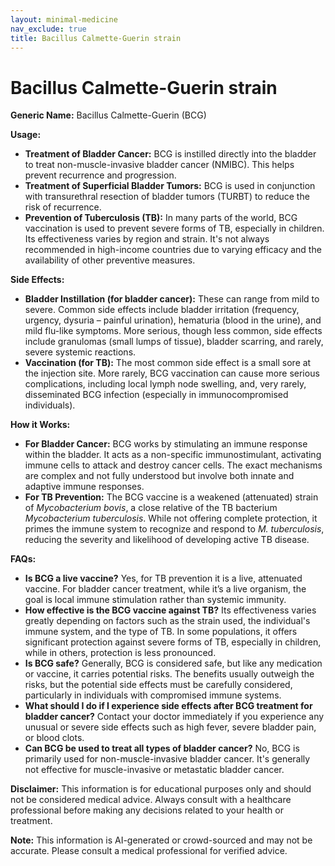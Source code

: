 ```yaml
---
layout: minimal-medicine
nav_exclude: true
title: Bacillus Calmette-Guerin strain
---
```


# Bacillus Calmette-Guerin strain

**Generic Name:** Bacillus Calmette-Guerin (BCG)

**Usage:**

* **Treatment of Bladder Cancer:** BCG is instilled directly into the bladder to treat non-muscle-invasive bladder cancer (NMIBC).  This helps prevent recurrence and progression.
* **Treatment of Superficial Bladder Tumors:** BCG is used in conjunction with transurethral resection of bladder tumors (TURBT) to reduce the risk of recurrence.
* **Prevention of Tuberculosis (TB):** In many parts of the world, BCG vaccination is used to prevent severe forms of TB, especially in children.  Its effectiveness varies by region and strain.  It's not always recommended in high-income countries due to varying efficacy and the availability of other preventive measures.


**Side Effects:**

* **Bladder Instillation (for bladder cancer):**  These can range from mild to severe. Common side effects include bladder irritation (frequency, urgency, dysuria – painful urination), hematuria (blood in the urine), and mild flu-like symptoms. More serious, though less common, side effects include granulomas (small lumps of tissue), bladder scarring, and rarely, severe systemic reactions.
* **Vaccination (for TB):**  The most common side effect is a small sore at the injection site.  More rarely, BCG vaccination can cause more serious complications, including local lymph node swelling, and, very rarely, disseminated BCG infection (especially in immunocompromised individuals).


**How it Works:**

* **For Bladder Cancer:** BCG works by stimulating an immune response within the bladder. It acts as a non-specific immunostimulant, activating immune cells to attack and destroy cancer cells.  The exact mechanisms are complex and not fully understood but involve both innate and adaptive immune responses.
* **For TB Prevention:** The BCG vaccine is a weakened (attenuated) strain of *Mycobacterium bovis*, a close relative of the TB bacterium *Mycobacterium tuberculosis*.  While not offering complete protection, it primes the immune system to recognize and respond to *M. tuberculosis*, reducing the severity and likelihood of developing active TB disease.


**FAQs:**

* **Is BCG a live vaccine?** Yes, for TB prevention it is a live, attenuated vaccine.  For bladder cancer treatment, while it’s a live organism, the goal is local immune stimulation rather than systemic immunity.
* **How effective is the BCG vaccine against TB?** Its effectiveness varies greatly depending on factors such as the strain used, the individual's immune system, and the type of TB.  In some populations, it offers significant protection against severe forms of TB, especially in children, while in others, protection is less pronounced.
* **Is BCG safe?**  Generally, BCG is considered safe, but like any medication or vaccine, it carries potential risks. The benefits usually outweigh the risks, but the potential side effects must be carefully considered, particularly in individuals with compromised immune systems.
* **What should I do if I experience side effects after BCG treatment for bladder cancer?**  Contact your doctor immediately if you experience any unusual or severe side effects such as high fever, severe bladder pain, or blood clots.
* **Can BCG be used to treat all types of bladder cancer?** No, BCG is primarily used for non-muscle-invasive bladder cancer.  It's generally not effective for muscle-invasive or metastatic bladder cancer.


**Disclaimer:** This information is for educational purposes only and should not be considered medical advice.  Always consult with a healthcare professional before making any decisions related to your health or treatment.


**Note:** This information is AI-generated or crowd-sourced and may not be accurate. Please consult a medical professional for verified advice.